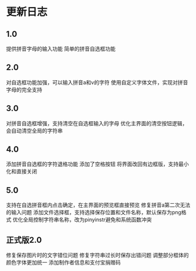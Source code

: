 # 更新日志

## 1.0

提供拼音字母的输入功能
简单的拼音自选框功能

## 2.0

对自选框功能加强，可以输入拼音a和v的字符
使用自定义字体文件，实现对拼音字母的完全支持

## 3.0

对拼音自选框增强，支持清空在自选框输入的字母
优化主界面的清空按钮逻辑，会自动清空全局的字符串

## 4.0

添加拼音自选框的字符退格功能
添加了空格按钮
将界面改回有边框版，支持最小化和直接关闭

## 5.0

支持在自选拼音框内点击确定，在主界面的预览框直接预览
修复拼音a第二次无法的输入问题
添加文件选择框，支持选择保存位置和文件名称，默认保存为png格式
优化全局控制字符串名称，改为pinyinstr避免和系统函数冲突

## 正式版2.0

修复保存图片时的文字错位问题
修复字符串过长时保存出错问题
调整部分框体的颜色字体更加统一
添加制作者信息和支付宝捐赠码